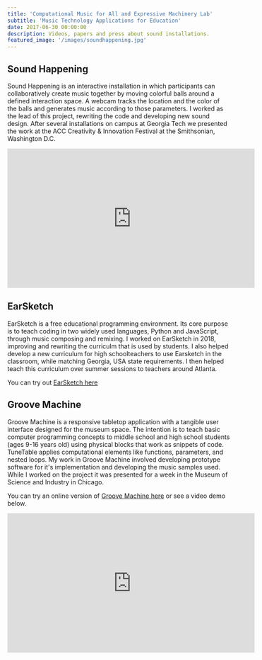 ```yaml
---
title: 'Computational Music for All and Expressive Machinery Lab'
subtitle: 'Music Technology Applications for Education'
date: 2017-06-30 00:00:00
description: Videos, papers and press about sound installations.
featured_image: '/images/soundhappening.jpg'
---
```


## Sound Happening
Sound Happening is an interactive installation in which participants can collaboratively create music together by moving colorful balls around a defined interaction space. A webcam tracks the location and the color of the balls and generates music according to those parameters. I worked as the lead of this project, rewriting the code and developing new sound design. After several installations on campus at Georgia Tech we presented the work at the ACC Creativity & Innovation Festival at the Smithsonian, Washington D.C.


<center><iframe width="560" height="315" src="https://www.youtube.com/embed/4z3PRmlksQ0" frameborder="0" allow="accelerometer; autoplay; encrypted-media; gyroscope; picture-in-picture" allowfullscreen></iframe></center>

## EarSketch
EarSketch is a free educational programming environment. Its core purpose is to teach coding in two widely used languages, Python and JavaScript, through music composing and remixing. I worked on EarSketch in 2018, improving and rewriting the curriculm that is used by students. I also helped develop a new curriculum for high schoolteachers to use Earsketch in the classroom, while matching Georgia, USA state requirements. I then helped teach this curriculum over summer sessions to teachers around Atlanta.

You can try out [EarSketch here](https://earsketch.gatech.edu/earsketch2/)


## Groove Machine
Groove Machine is a responsive tabletop application with a tangible user interface designed for the museum space. The intention is to teach basic computer programming concepts to middle school and high school students (ages 9-16 years old) using physical blocks that work as snippets of code. TuneTable applies computational elements like functions, parameters, and nested loops. My work in Groove Machine involved developing prototype software for it's implementation and developing the music samples used. While I worked on the project it was presented for a week in the Museum of Science and Industry in Chicago.

You can try an online version of [Groove Machine here](https://groovemachine.lmc.gatech.edu/codeframe) or see a video demo below.


<center><iframe width="560" height="315" src="https://www.youtube.com/embed/97LWQtWx9Oc" frameborder="0" allow="accelerometer; autoplay; encrypted-media; gyroscope; picture-in-picture" allowfullscreen></iframe></center>

